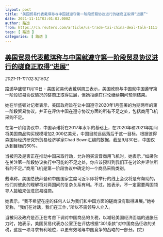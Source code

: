 ```yaml
---
layout: post
title: "美国贸易代表戴琪称与中国就遵守第一阶段贸易协议进行的磋商正取得“进展”"
date: 2021-11-11T03:01:03.000Z
author: 路透
from: https://cn.reuters.com/article/us-trade-tai-china-deal-talk-1111-idCNKBS2HW081
tags: [ 路透 ]
categories: [ 路透 ]
---
```

<!--1636599663000-->
[美国贸易代表戴琪称与中国就遵守第一阶段贸易协议进行的磋商正取得“进展”](https://cn.reuters.com/article/us-trade-tai-china-deal-talk-1111-idCNKBS2HW081)
------

<div>
<div><i>2021-11-11T02:52:50Z</i></div><p>路透华盛顿11月10日 - 美国贸易代表戴琪周三表示，美国政府与中国就中国遵守第一阶段贸易协议情况的磋商正取得进展，但她拒绝在讨论继续期间预测结果。</p><p>她在华盛顿对记者表示，美国政府旨在让中国遵守2020年1月签署的为期两年的第一阶段贸易协议，并正在评估中国在遵守协议方面的所有不足之处，包括商用飞机采购不足。</p><p>在第一阶段协议中，中国承诺将在2017年水平的基础上，在2020年和2021年期间将美国商品购买规模增加2,000亿美元，中国目前远远落后于这一目标。根据彼得森国际经济研究所贸易经济学家Chad Bown汇编的数据，截至9月30日，中国仅达到目标的60%。</p><p>当被问及是否正在推动中国采取行动，允许购买波音商用飞机时，她表示，”如果你在关注第一阶段协议执行中可能的不足之处，你应该预料到我们正在讨论并评估所有的不足。”商用飞机是第一阶段协议中确定的一个商品采购类别。</p><p>戴琪称，美国总统拜登和中国国家主席习近平即将举行的线上会议将是有帮助的，他们对彼此的理解将对两国间的复杂关系有利。不过，她表示，不一定需要两国领导人接触来促进贸易磋商。</p><p>她表示，“我不希望在座的任何人认为我们和中国方面的磋商没有取得进展。”她补充称，“我们在对话，我们在工作，”所以不需领导人介入。</p><p>当被问及政府是否正在考虑下调对中国商品的关税，以减轻美国经济面临的通胀压力时，她表示，美国贸易代表办公室正在评估根据“301条款”对中国商品征收的关税，这是一项寻求有利地位，以更有效地与中国竞争的战略的一部分。(完)</p>
</div>
